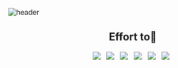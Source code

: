 ![header](https://capsule-render.vercel.app/api?type=waving&color=n&text=Sim%20jae%20sung&desc=simsorry&descAlign=84&descAlignY=50&fontAlign=75&fontAlignY=30&height=170&fontSize=50&animation=fadeIn&fontColor=f7f5f5)

<h2 align="center"><b>Effort to💪</b></h2>
<p align="center">
<img src="https://img.shields.io/badge/HTML5-E34F26?style=flat-square&logo=HTML5&logoColor=white"/></a> &nbsp
<img src="https://img.shields.io/badge/CSS3-1572B6?style=flat-square&logo=CSS3&logoColor=white"/></a> &nbsp
<img src="https://img.shields.io/badge/JavaScript-F7DF1E?style=flat-square&logo=JavaScript&logoColor=white"/></a> &nbsp
<img src="https://img.shields.io/badge/Node.js-339933?style=flat-square&logo=Node.js&logoColor=white"/></a> &nbsp
<img src="https://img.shields.io/badge/Python-3776AB?style=flat-square&logo=Python%2B%2B&logoColor=white"/></a> &nbsp 
<img src="https://img.shields.io/badge/c++-00599C?style=flat-square&logo=c%2B%2B&logoColor=white"/></a> &nbsp </p>
